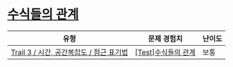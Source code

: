 # [수식들의 관계](https://www.codetree.ai/trails/complete/curated-cards/test-time-complexity)

|유형|문제 경험치|난이도|
|---|---|---|
|[Trail 3 / 시간, 공간복잡도 / 점근 표기법](https://www.codetree.ai/trail-info/novice-high/)|[[Test]수식들의 관계](https://www.codetree.ai/trails/complete/curated-cards/test-time-complexity/)|보통|


